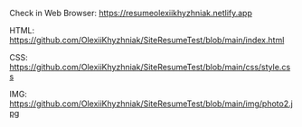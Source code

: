 Check in Web Browser:
https://resumeolexiikhyzhniak.netlify.app

HTML: https://github.com/OlexiiKhyzhniak/SiteResumeTest/blob/main/index.html

CSS:  https://github.com/OlexiiKhyzhniak/SiteResumeTest/blob/main/css/style.css

IMG: https://github.com/OlexiiKhyzhniak/SiteResumeTest/blob/main/img/photo2.jpg
